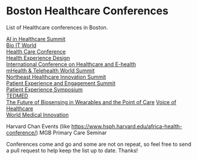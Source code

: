 # Boston Healthcare Conferences
List of Healthcare conferences in Boston.

[AI in Healthcare Summit](https://10times.com/ai-in-healthcare-summit-boston)  
[Bio IT World](http://www.giiconference.com/chi653337/)  
[Health Care Conference](https://www.hbshealthconference.com)  
[Health Experience Design](https://healthexperiencedesign.com)  
[International Conference on Healthcare and E-health](https://waset.org/healthcare-and-e-health-conference-in-april-2020-in-boston)  
[mHealth & Telehealth World Summit](https://www.worldcongress.com/mHealth20/)  
[Northeast Healthcare Innovation Summit](https://10times.com/northeast-healthcare-innovation-summit-boston)  
[Patient Experience and Engagement Summit](https://www.worldcongress.com/events/HL20021/)  
[Patient Experience Symposium](https://www.patientsymposium.com)  
[TEDMED](https://www.tedmed.com)  
[The Future of Biosensing in Wearables and the Point of Care](http://www.bu.edu/pdc/events-video/pdc2020symposium/)
[Voice of Healthcare](https://www.vohsummit.com)  
[World Medical Innovation](https://worldmedicalinnovation.org)  

Harvard Chan Events (like https://www.hsph.harvard.edu/africa-health-conference/)
MGB Primary Care Seminar


Conferences come and go and some are not on repeat, so feel free to send a pull request to help keep the list up to date.
Thanks!

